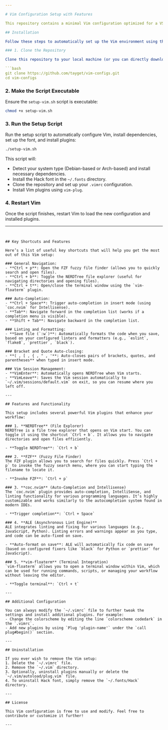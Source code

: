 ```yaml
---

# Vim Configuration Setup with Features

This repository contains a minimal Vim configuration optimized for a VSCode-like experience. It includes useful plugins for file navigation, auto-completion, linting, and terminal integration. You can quickly set up this environment using the provided installation script.

## Installation

Follow these steps to automatically set up the Vim environment using the provided bash script:

### 1. Clone the Repository

Clone this repository to your local machine (or you can directly download the script if you have the raw file):

```bash
git clone https://github.com/tayget/vim-configs.git
cd vim-configs
```

### 2. Make the Script Executable

Ensure the `setup-vim.sh` script is executable:

```bash
chmod +x setup-vim.sh
```

### 3. Run the Setup Script

Run the setup script to automatically configure Vim, install dependencies, set up the font, and install plugins:

```bash
./setup-vim.sh
```

This script will:
- Detect your system type (Debian-based or Arch-based) and install necessary dependencies.
- Install the Hack font in the `~/.fonts` directory.
- Clone the repository and set up your `.vimrc` configuration.
- Install Vim plugins using `vim-plug`.

### 4. Restart Vim

Once the script finishes, restart Vim to load the new configuration and installed plugins.

---
```


## Key Shortcuts and Features

Here’s a list of useful key shortcuts that will help you get the most out of this Vim setup:

### General Navigation:
- **Ctrl + p**: Open the FZF fuzzy file finder (allows you to quickly search and open files).
- **Ctrl + b**: Toggle the NERDTree file explorer (useful for navigating directories and opening files).
- **Ctrl + t**: Open/close the terminal window using the `vim-floaterm` plugin.

### Auto-Completion:
- **Ctrl + Space**: Trigger auto-completion in insert mode (using `coc.nvim` for Intellisense).
- **Tab**: Navigate forward in the completion list (works if a completion menu is visible).
- **Shift + Tab**: Navigate backward in the completion list.

### Linting and Formatting:
- **Save file (`:w`)**: Automatically formats the code when you save, based on your configured linters and formatters (e.g., `eslint`, `flake8`, `prettier`, `black`).

### Bracket and Quote Auto-closing:
- **( , [ , { , " , '**: Auto-closes pairs of brackets, quotes, and parentheses** when typed in insert mode.

### Vim Session Management:
- **VimEnter**: Automatically opens NERDTree when Vim starts.
- **VimLeave**: Saves the Vim session automatically to `~/.vim/sessions/default.vim` on exit, so you can resume where you left off.

---

## Features and Functionality

This setup includes several powerful Vim plugins that enhance your workflow:

### 1. **NERDTree** (File Explorer)
NERDTree is a file tree explorer that opens on Vim start. You can toggle it using the shortcut `Ctrl + b`. It allows you to navigate directories and open files efficiently.

- **Toggle NERDTree**: `Ctrl + b`

### 2. **FZF** (Fuzzy File Finder)
The FZF plugin allows you to search for files quickly. Press `Ctrl + p` to invoke the fuzzy search menu, where you can start typing the filename to locate it.

- **Invoke FZF**: `Ctrl + p`

### 3. **coc.nvim** (Auto-Completion and Intellisense)
The `coc.nvim` plugin provides auto-completion, IntelliSense, and linting functionality for various programming languages. It’s highly customizable and works similarly to the autocompletion system found in modern IDEs.

- **Trigger completion**: `Ctrl + Space`

### 4. **ALE (Asynchronous Lint Engine)**
ALE integrates linting and fixing for various languages (e.g., JavaScript, Python). Linting errors and warnings appear as you type, and code can be auto-fixed on save.

- **Auto-format on save**: ALE will automatically fix code on save (based on configured fixers like `black` for Python or `prettier` for JavaScript).

### 5. **vim-floaterm** (Terminal Integration)
`vim-floaterm` allows you to open a terminal window within Vim, which can be used for running commands, scripts, or managing your workflow without leaving the editor.

- **Toggle terminal**: `Ctrl + t`

---

## Additional Configuration

You can always modify the `~/.vimrc` file to further tweak the settings and install additional plugins. For example:
- Change the colorscheme by editing the line `colorscheme codedark` in the `.vimrc`.
- Add new plugins by using `Plug 'plugin-name'` under the `call plug#begin()` section.

---

## Uninstallation

If you ever wish to remove the Vim setup:
1. Delete the `~/.vimrc` file.
2. Remove the `~/.vim` directory.
3. Optionally, uninstall plugins manually or delete the `~/.vim/autoload/plug.vim` file.
4. To uninstall Hack font, simply remove the `~/.fonts/Hack` directory.

---

## License

This Vim configuration is free to use and modify. Feel free to contribute or customize it further!

---
